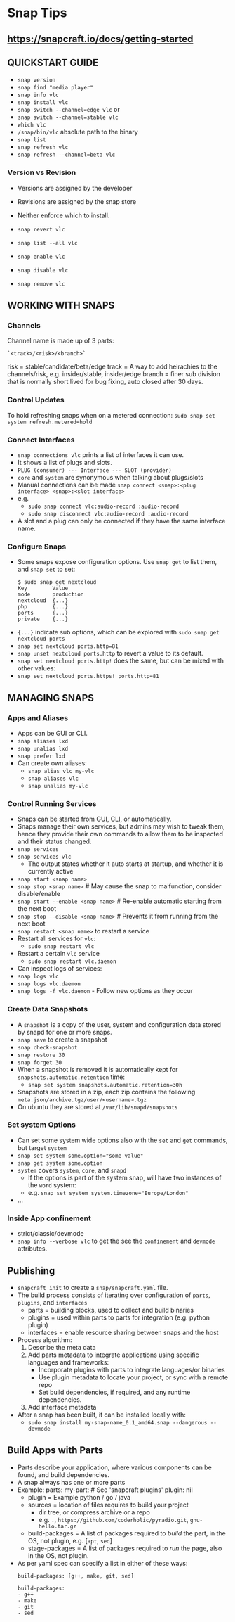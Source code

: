 # Snap Tips

## <https://snapcraft.io/docs/getting-started>


## QUICKSTART GUIDE

- `snap version`
- `snap find "media player"`
- `snap info vlc`
- `snap install vlc`
- `snap switch --channel=edge vlc` or
- `snap switch --channel=stable vlc`
- `which vlc`
- `/snap/bin/vlc` absolute path to the binary
- `snap list`
- `snap refresh vlc`
- `snap refresh --channel=beta vlc`

### Version vs Revision

- Versions are assigned by the developer
- Revisions are assigned by the snap store
- Neither enforce which to install.

- `snap revert vlc`
- `snap list --all vlc`
- `snap enable vlc`
- `snap disable vlc`
- `snap remove vlc`


## WORKING WITH SNAPS

### Channels

Channel name is made up of 3 parts:

    `<track>/<risk>/<branch>`

risk = stable/candidate/beta/edge
track = A way to add heirachies to the channels/risk, e.g. insider/stable, insider/edge
branch = finer sub division that is normally short lived for bug fixing, auto closed after 30 days.

### Control Updates

To hold refreshing snaps when on a metered connection:
    `sudo snap set system refresh.metered=hold`

### Connect Interfaces

- `snap connections vlc` prints a list of interfaces it can use.
- It shows a list of plugs and slots.
- `PLUG (consumer) --- Interface --- SLOT (provider)`
- `core` and `system` are synonymous when talking about plugs/slots
- Manual connections can be made `snap connect <snap>:<plug interface> <snap>:<slot interface>`
- e.g.
    - `sudo snap connect vlc:audio-record :audio-record`
    - `sudo snap disconnect vlc:audio-record :audio-record`
- A slot and a plug can only be connected if they have the same interface name.

### Configure Snaps

- Some snaps expose configuration options. Use `snap get` to list them, and `snap set` to set:
    ```
    $ sudo snap get nextcloud
    Key        Value
    mode       production
    nextcloud  {...}
    php        {...}
    ports      {...}
    private    {...}
    ```
- `{...}` indicate sub options, which can be explored with `sudo snap get nextcloud ports`
- `snap set nextcloud ports.http=81`
- `snap unset nextcloud ports.http` to revert a value to its default.
- `snap set nextcloud ports.http!` does the same, but can be mixed with other values:
- `snap set nextcloud ports.https! ports.http=81`

## MANAGING SNAPS

### Apps and Aliases

- Apps can be GUI or CLI.
- `snap aliases lxd`
- `snap unalias lxd`
- `snap prefer lxd`
- Can create own aliases:
    - `snap alias vlc my-vlc`
    - `snap aliases vlc`
    - `snap unalias my-vlc`

### Control Running Services

- Snaps can be started from GUI, CLI, or automatically.
- Snaps manage their own services, but admins may wish to tweak them, hence they provide their own commands to allow them to be inspected and their status changed.
- `snap services`
- `snap services vlc`
    - The output states whether it auto starts at startup, and whether it is currently active
- `snap start <snap name>`
- `snap stop <snap name>` # May cause the snap to malfunction, consider disable/enable
- `snap start --enable <snap name>` # Re-enable automatic starting from the next boot
- `snap stop --disable <snap name>` # Prevents it from running from the next boot
- `snap restart <snap name>` to restart a service
- Restart all services for `vlc`:
    - `sudo snap restart vlc`
- Restart a certain `vlc` service
    - `sudo snap restart vlc.daemon`
- Can inspect logs of services:
- `snap logs vlc`
- `snap logs vlc.daemon`
- `snap logs -f vlc.daemon` - Follow new options as they occur

### Create Data Snapshots

- A `snapshot` is a copy of the user, system and configuration data stored by snapd for one or more snaps.
- `snap save` to create a snapshot
- `snap check-snapshot`
- `snap restore 30`
- `snap forget 30`
- When a snapshot is removed it is automatically kept for `snapshots.automatic.retention` time:
    - `snap set system snapshots.automatic.retention=30h`
- Snapshots are stored in a zip, each zip contains the following `meta.json/archive.tgz/user/<username>.tgz`
- On ubuntu they are stored at `/var/lib/snapd/snapshots`

### Set system Options

- Can set some system wide options also with the `set` and `get` commands, but target `system`
- `snap set system some.option="some value"`
- `snap get system some.option`
- `system` covers `system`, `core`, and `snapd`
    - If the options is part of the system snap, will have two instances of the `word` system:
    - e.g. `snap set system system.timezone="Europe/London"`
- ...

### Inside App confinement

- strict/classic/devmode
- `snap info --verbose vlc` to get the see the `confinement` and `devmode` attributes.

## Publishing

- `snapcraft init` to create a `snap/snapcraft.yaml` file.
- The build process consists of iterating over configuration of `parts`, `plugins`, and `interfaces`
    - parts = building blocks, used to collect and build binaries
    - plugins = used within parts to parts for integration (e.g. python plugin)
    - interfaces = enable resource sharing between snaps and the host
- Process algorithm:
    1. Describe the meta data
    2. Add parts metadata to integrate applications using specific languages and frameworks:
        - Incorporate plugins with parts to integrate languages/or binaries
        - Use plugin metadata to locate your project, or sync with a remote repo
        - Set build dependencies, if required, and any runtime dependencies.
    3. Add interface metadata
- After a snap has been built, it can be installed locally with:
    - `sudo snap install my-snap-name_0.1_amd64.snap --dangerous --devmode`

## Build Apps with Parts

- Parts describe your application, where various components can be found, and build dependencies.
- A snap always has one or more parts
- Example:
    parts:
    my-part:
        # See 'snapcraft plugins'
        plugin: nil
    - plugin = Example python / go / java
    - sources = location of files requires to build your project
        - dir tree, or compress archive or a repo
        - e.g. `.`, `https://github.com/coderholic/pyradio.git`, `gnu-hello.tar.gz`
    - build-packages = A list of packages required to *build* the part, in the OS, not plugin, e.g. [`apt`, `sed`]
    - stage-packages = A list of packages required to *run* the page, also in the OS, not plugin.
- As per yaml spec can specify a list in either of these ways:
    ```
    build-packages: [g++, make, git, sed]

    build-packages:
    - g++
    - make
    - git
    - sed
    ```
